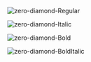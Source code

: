 ![zero-diamond-Regular](https://user-images.githubusercontent.com/23739434/75572441-b5ac2f80-5a52-11ea-9b15-5997a0ab3949.png)

![zero-diamond-Italic](https://user-images.githubusercontent.com/23739434/75572440-b5ac2f80-5a52-11ea-9210-348889fa76ee.png)

![zero-diamond-Bold](https://user-images.githubusercontent.com/23739434/75572437-b5139900-5a52-11ea-87f8-0de8dc5be598.png)

![zero-diamond-BoldItalic](https://user-images.githubusercontent.com/23739434/75572438-b5ac2f80-5a52-11ea-8375-10552ac9c6b4.png)

